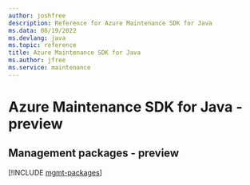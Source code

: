 ```yaml
---
author: joshfree
description: Reference for Azure Maintenance SDK for Java
ms.data: 08/19/2022
ms.devlang: java
ms.topic: reference
title: Azure Maintenance SDK for Java
ms.author: jfree
ms.service: maintenance
---
```

# Azure Maintenance SDK for Java - preview

## Management packages - preview
[!INCLUDE [mgmt-packages](maintenance-mgmt-index.md)]